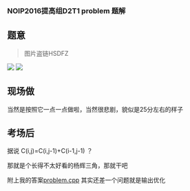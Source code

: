 ### NOIP2016提高组D2T1 problem 题解

## 题意

>图片盗链HSDFZ

![](http://61.180.148.52:1001/oj/pic/p3592_1.png)
![](http://61.180.148.52:1001/oj/pic/p3592_2.png)

## 现场做

当然是按照它一点一点做啦，当然很悲剧，貌似是25分左右的样子

## 考场后

据说 C(i,j)=C(i,j-1)+C(i-1,j-1) ？

那就是个长得不太好看的杨辉三角，那就干吧

附上我的答案[problem.cpp](https://github.com/billchenchina/cppcodes/blob/master/NOIP/problem.cpp)
其实还差一个问题就是输出优化
